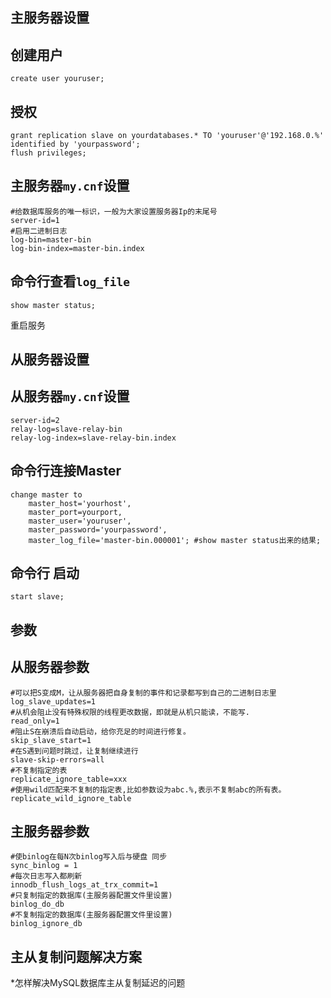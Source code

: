 主服务器设置
---
创建用户
------
    create user youruser;

授权
------
    grant replication slave on yourdatabases.* TO 'youruser'@'192.168.0.%' identified by 'yourpassword';
    flush privileges;

主服务器`my.cnf`设置
------
    #给数据库服务的唯一标识，一般为大家设置服务器Ip的末尾号
    server-id=1
    #启用二进制日志
    log-bin=master-bin
    log-bin-index=master-bin.index

命令行查看`log_file`
------
    show master status;

重启服务

从服务器设置
---
从服务器`my.cnf`设置
------
    server-id=2
    relay-log=slave-relay-bin
    relay-log-index=slave-relay-bin.index

命令行连接Master
------
    change master to 
        master_host='yourhost',
        master_port=yourport,
        master_user='youruser',
        master_password='yourpassword',     
        master_log_file='master-bin.000001'; #show master status出来的结果;

命令行 启动
------
    start slave;


参数
---
从服务器参数
------
    #可以把S变成M，让从服务器把自身复制的事件和记录都写到自己的二进制日志里
    log_slave_updates=1
    #从机会阻止没有特殊权限的线程更改数据，即就是从机只能读，不能写.
    read_only=1
    #阻止S在崩溃后自动启动，给你充足的时间进行修复。
    skip_slave_start=1
    #在S遇到问题时跳过，让复制继续进行
    slave-skip-errors=all
    #不复制指定的表
    replicate_ignore_table=xxx
    #使用wild匹配来不复制的指定表,比如参数设为abc.%,表示不复制abc的所有表。
    replicate_wild_ignore_table

主服务器参数
------
    #使binlog在每N次binlog写入后与硬盘 同步
    sync_binlog = 1
    #每次日志写入都刷新
    innodb_flush_logs_at_trx_commit=1
    #只复制指定的数据库(主服务器配置文件里设置)
    binlog_do_db 
    #不复制指定的数据库(主服务器配置文件里设置)
    binlog_ignore_db    


主从复制问题解决方案
---

*怎样解决MySQL数据库主从复制延迟的问题